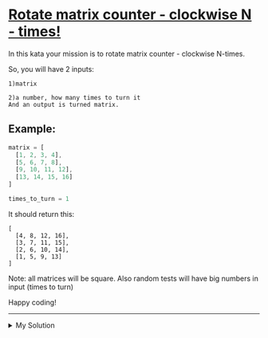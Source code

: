 # [Rotate matrix counter - clockwise N - times!](https://www.codewars.com/kata/5919f3bf6589022915000023)

In this kata your mission is to rotate matrix counter - clockwise N-times.

So, you will have 2 inputs:

```
1)matrix

2)a number, how many times to turn it
And an output is turned matrix.
```

## Example:

```js
matrix = [
  [1, 2, 3, 4],
  [5, 6, 7, 8],
  [9, 10, 11, 12],
  [13, 14, 15, 16]
]

times_to_turn = 1
```

It should return this:

```
[
  [4, 8, 12, 16],
  [3, 7, 11, 15],
  [2, 6, 10, 14],
  [1, 5, 9, 13]
]
```

Note: all matrices will be square. Also random tests will have big numbers in input (times to turn)

Happy coding!

---

<details><summary>My Solution</summary>

```js
function rotateAgainstClockwise(matrix, times) {
  // Calculate the effective rotation
  const rotation = times % 4
  // Function to rotate a matrix counter-clockwise once
  const rotateOnce = mat => mat[0].map((_, i) => mat.map(row => row[i])).reverse()

  // Perform the rotation 'times' times
  for (let i = 0; i < rotation; i++) {
    matrix = rotateOnce(matrix)
  }

  return matrix
}
```

</details>

